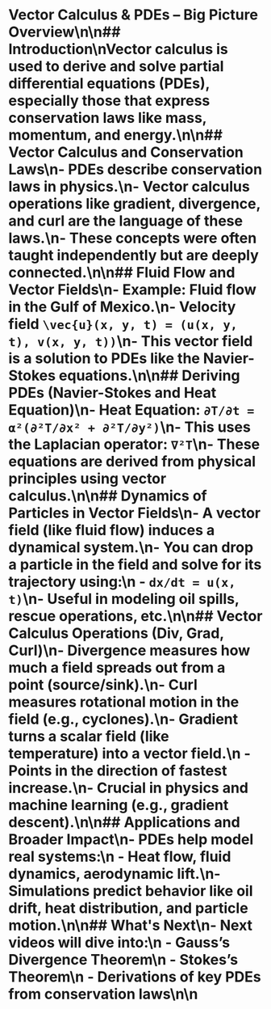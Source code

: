 # Vector Calculus & PDEs – Big Picture Overview\n\n## Introduction\nVector calculus is used to derive and solve partial differential equations (PDEs), especially those that express conservation laws like mass, momentum, and energy.\n\n## Vector Calculus and Conservation Laws\n- PDEs describe conservation laws in physics.\n- Vector calculus operations like **gradient**, **divergence**, and **curl** are the language of these laws.\n- These concepts were often taught independently but are deeply connected.\n\n## Fluid Flow and Vector Fields\n- Example: Fluid flow in the Gulf of Mexico.\n- Velocity field `\vec{u}(x, y, t) = (u(x, y, t), v(x, y, t))`\n- This vector field is a solution to PDEs like the Navier-Stokes equations.\n\n## Deriving PDEs (Navier-Stokes and Heat Equation)\n- Heat Equation: `∂T/∂t = α²(∂²T/∂x² + ∂²T/∂y²)`\n- This uses the **Laplacian** operator: `∇²T`\n- These equations are derived from physical principles using vector calculus.\n\n## Dynamics of Particles in Vector Fields\n- A vector field (like fluid flow) induces a **dynamical system**.\n- You can drop a particle in the field and solve for its trajectory using:\n  - `dx/dt = u(x, t)`\n- Useful in modeling oil spills, rescue operations, etc.\n\n## Vector Calculus Operations (Div, Grad, Curl)\n- **Divergence** measures how much a field spreads out from a point (source/sink).\n- **Curl** measures rotational motion in the field (e.g., cyclones).\n- **Gradient** turns a scalar field (like temperature) into a vector field.\n  - Points in the direction of fastest increase.\n- Crucial in physics and machine learning (e.g., gradient descent).\n\n## Applications and Broader Impact\n- PDEs help model real systems:\n  - Heat flow, fluid dynamics, aerodynamic lift.\n- Simulations predict behavior like oil drift, heat distribution, and particle motion.\n\n## What's Next\n- Next videos will dive into:\n  - Gauss’s Divergence Theorem\n  - Stokes’s Theorem\n  - Derivations of key PDEs from conservation laws\n\n